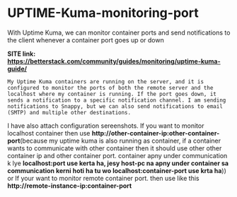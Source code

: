 # UPTIME-Kuma-monitoring-port
With Uptime Kuma, we can monitor container ports and send notifications to the client whenever a container port goes up or down


**SITE link: https://betterstack.com/community/guides/monitoring/uptime-kuma-guide/**


    My Uptime Kuma containers are running on the server, and it is configured to monitor the ports of both the remote server and the localhost where my container is running. If the port goes down, it sends a notification to a specific notification channel. I am sending notifications to Snappy, but we can also send notifications to email (SMTP) and multiple other destinations.

I have also attach configuration sereenshots. If you want to monitor localhost container then use  **http://other-container-ip:other-container-port**(because my uptime kuma is also running as container, if a container wants to communicate with other container then it should use other other container ip and other container port. container apny under communication k lye **localhost:port use kerta ha, jesy host-pc na apny under container sa communication kerni hoti ha tu wo localhost:container-port use krta ha**)) or If your want to monitor remote container port. then use  like this **http://remote-instance-ip:container-port** 
